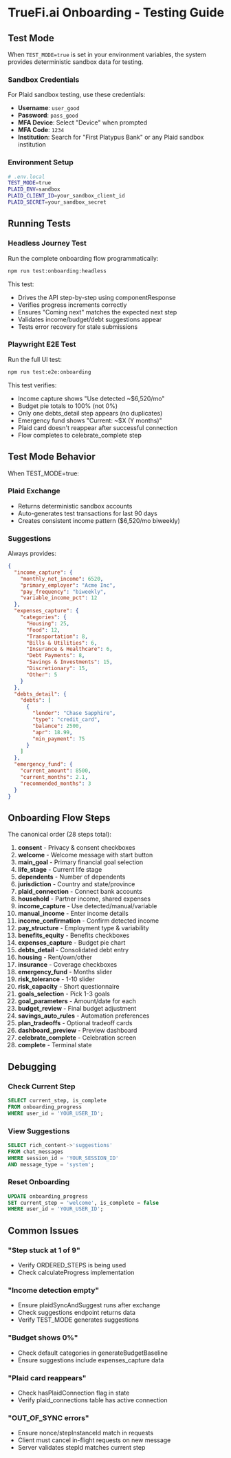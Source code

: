 # TrueFi.ai Onboarding - Testing Guide

## Test Mode

When `TEST_MODE=true` is set in your environment variables, the system provides deterministic sandbox data for testing.

### Sandbox Credentials

For Plaid sandbox testing, use these credentials:

- **Username**: `user_good`
- **Password**: `pass_good`
- **MFA Device**: Select "Device" when prompted
- **MFA Code**: `1234`
- **Institution**: Search for "First Platypus Bank" or any Plaid sandbox institution

### Environment Setup

```bash
# .env.local
TEST_MODE=true
PLAID_ENV=sandbox
PLAID_CLIENT_ID=your_sandbox_client_id
PLAID_SECRET=your_sandbox_secret
```

## Running Tests

### Headless Journey Test

Run the complete onboarding flow programmatically:

```bash
npm run test:onboarding:headless
```

This test:
- Drives the API step-by-step using componentResponse
- Verifies progress increments correctly
- Ensures "Coming next" matches the expected next step
- Validates income/budget/debt suggestions appear
- Tests error recovery for stale submissions

### Playwright E2E Test

Run the full UI test:

```bash
npm run test:e2e:onboarding
```

This test verifies:
- Income capture shows "Use detected ~$6,520/mo"
- Budget pie totals to 100% (not 0%)
- Only one debts_detail step appears (no duplicates)
- Emergency fund shows "Current: ~$X (Y months)"
- Plaid card doesn't reappear after successful connection
- Flow completes to celebrate_complete step

## Test Mode Behavior

When TEST_MODE=true:

### Plaid Exchange
- Returns deterministic sandbox accounts
- Auto-generates test transactions for last 90 days
- Creates consistent income pattern ($6,520/mo biweekly)

### Suggestions
Always provides:
```json
{
  "income_capture": {
    "monthly_net_income": 6520,
    "primary_employer": "Acme Inc",
    "pay_frequency": "biweekly",
    "variable_income_pct": 12
  },
  "expenses_capture": {
    "categories": {
      "Housing": 25,
      "Food": 12,
      "Transportation": 8,
      "Bills & Utilities": 6,
      "Insurance & Healthcare": 6,
      "Debt Payments": 8,
      "Savings & Investments": 15,
      "Discretionary": 15,
      "Other": 5
    }
  },
  "debts_detail": {
    "debts": [
      {
        "lender": "Chase Sapphire",
        "type": "credit_card",
        "balance": 2500,
        "apr": 18.99,
        "min_payment": 75
      }
    ]
  },
  "emergency_fund": {
    "current_amount": 8500,
    "current_months": 2.1,
    "recommended_months": 3
  }
}
```

## Onboarding Flow Steps

The canonical order (28 steps total):

1. **consent** - Privacy & consent checkboxes
2. **welcome** - Welcome message with start button
3. **main_goal** - Primary financial goal selection
4. **life_stage** - Current life stage
5. **dependents** - Number of dependents
6. **jurisdiction** - Country and state/province
7. **plaid_connection** - Connect bank accounts
8. **household** - Partner income, shared expenses
9. **income_capture** - Use detected/manual/variable
10. **manual_income** - Enter income details
11. **income_confirmation** - Confirm detected income
12. **pay_structure** - Employment type & variability
13. **benefits_equity** - Benefits checkboxes
14. **expenses_capture** - Budget pie chart
15. **debts_detail** - Consolidated debt entry
16. **housing** - Rent/own/other
17. **insurance** - Coverage checkboxes
18. **emergency_fund** - Months slider
19. **risk_tolerance** - 1-10 slider
20. **risk_capacity** - Short questionnaire
21. **goals_selection** - Pick 1-3 goals
22. **goal_parameters** - Amount/date for each
23. **budget_review** - Final budget adjustment
24. **savings_auto_rules** - Automation preferences
25. **plan_tradeoffs** - Optional tradeoff cards
26. **dashboard_preview** - Preview dashboard
27. **celebrate_complete** - Celebration screen
28. **complete** - Terminal state

## Debugging

### Check Current Step
```sql
SELECT current_step, is_complete 
FROM onboarding_progress 
WHERE user_id = 'YOUR_USER_ID';
```

### View Suggestions
```sql
SELECT rich_content->'suggestions' 
FROM chat_messages 
WHERE session_id = 'YOUR_SESSION_ID' 
AND message_type = 'system';
```

### Reset Onboarding
```sql
UPDATE onboarding_progress 
SET current_step = 'welcome', is_complete = false 
WHERE user_id = 'YOUR_USER_ID';
```

## Common Issues

### "Step stuck at 1 of 9"
- Verify ORDERED_STEPS is being used
- Check calculateProgress implementation

### "Income detection empty"
- Ensure plaidSyncAndSuggest runs after exchange
- Check suggestions endpoint returns data
- Verify TEST_MODE generates suggestions

### "Budget shows 0%"
- Check default categories in generateBudgetBaseline
- Ensure suggestions include expenses_capture data

### "Plaid card reappears"
- Check hasPlaidConnection flag in state
- Verify plaid_connections table has active connection

### "OUT_OF_SYNC errors"
- Ensure nonce/stepInstanceId match in requests
- Client must cancel in-flight requests on new message
- Server validates stepId matches current step